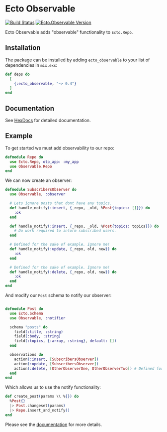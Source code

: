 # Ecto Observable

[![Build Status](https://travis-ci.org/nsweeting/ecto_observable.svg?branch=master)](https://travis-ci.org/nsweeting/ecto_observable)
[![Ecto.Observable Version](https://img.shields.io/hexpm/v/ecto_observable.svg)](https://hex.pm/packages/ecto_observable)

Ecto Observable adds "observable" functionality to `Ecto.Repo`.

## Installation

The package can be installed by adding `ecto_observable` to your list of dependencies in `mix.exs`:

```elixir
def deps do
  [
    {:ecto_observable, "~> 0.4"}
  ]
end
```

## Documentation

See [HexDocs](https://hexdocs.pm/ecto_observable) for detailed documentation.

## Example

To get started we must add observability to our repo:

```elixir
defmodule Repo do
  use Ecto.Repo, otp_app: :my_app
  use Observable.Repo
end
```

We can now create an observer:

```elixir
defmodule SubscribersObserver do
  use Observable, :observer

  # Lets ignore posts that dont have any topics.
  def handle_notify(:insert, {_repo, _old, %Post{topics: []}}) do
    :ok
  end

  def handle_notify(:insert, {_repo, _old, %Post{topics: topics}}) do
    # Do work required to inform subscribed users.
  end

  # Defined for the sake of example. Ignore me!
  def handle_notify(:update, {_repo, old, new}) do
    :ok
  end

  # Defined for the sake of example. Ignore me!
  def handle_notify(:delete, {_repo, old, new}) do
    :ok
  end
end
```

And modify our `Post` schema to notify our observer:

```elixir

defmodule Post do
  use Ecto.Schema
  use Observable, :notifier

  schema "posts" do
    field(:title, :string)
    field(:body, :string)
    field(:topics, {:array, :string}, default: [])
  end

  observations do
    action(:insert, [SubscribersObserver])
    action(:update, [SubscribersObserver])
    action(:delete, [OtherObserverOne, OtherObserverTwo]) # Defined for the sake of example.
  end
end
```

Which allows us to use the notify functionality:

```elixir
def create_post(params \\ %{}) do
  %Post{}
  |> Post.changeset(params)
  |> Repo.insert_and_notify()
end
```

Please see the [documentation](https://hexdocs.pm/ecto_observable) for more details.
